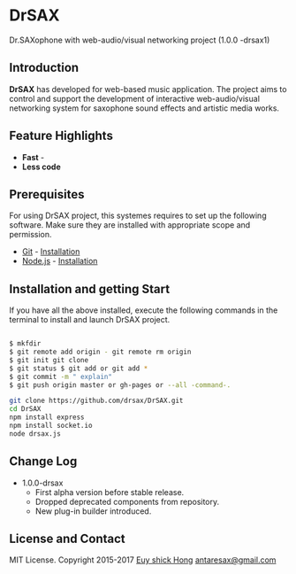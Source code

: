 # DrSAX

Dr.SAXophone with web-audio/visual networking project (1.0.0 -drsax1)




## Introduction

__DrSAX__ has developed  for web-based music application. The project aims to control and support the development of interactive web-audio/visual networking system for saxophone sound effects and artistic media works.


## Feature Highlights

- **Fast** - 
- **Less code**


## Prerequisites

For using DrSAX project, this systemes requires to set up the following software. Make sure they are installed with appropriate scope and permission.

- [Git](http://git-scm.com/) - [Installation](http://git-scm.com/downloads)
- [Node.js](http://nodejs.org/) - [Installation](http://nodejs.org/)

## Installation and getting Start

If you have all the above installed, execute the following commands in the terminal to install and launch DrSAX project.

~~~bash

$ mkfdir
$ git remote add origin - git remote rm origin
$ git init git clone
$ git status $ git add or git add *
$ git commit -m " explain"
$ git push origin master or gh-pages or --all -command-.

git clone https://github.com/drsax/DrSAX.git
cd DrSAX
npm install express
npm install socket.io
node drsax.js

~~~





## Change Log



- 1.0.0-drsax
    + First alpha version before stable release.
    + Dropped deprecated components from repository.
    + New plug-in builder introduced.



## License and Contact






MIT License. Copyright 2015-2017 [Euy shick Hong](http://drsax.kr) antaresax@gmail.com
